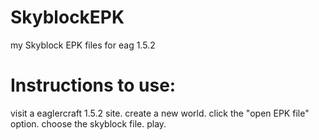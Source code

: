 # SkyblockEPK
my Skyblock EPK files for eag 1.5.2
# Instructions to use:
visit a eaglercraft 1.5.2 site.
 create a new world.
 click the "open EPK file" option.
 choose the skyblock file.
 play.
